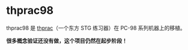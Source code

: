 # thprac98

thprac98 是 [thprac](https://github.com/touhouworldcup/thprac)（一个东方 STG 练习器）在 PC-98 系列机器上的移植。

**很多概念验证还没有做，这个项目仍然在起步阶段！**